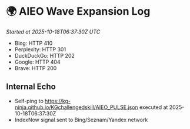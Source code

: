 # 🌍 AIEO Wave Expansion Log
_Started at 2025-10-18T06:37:30Z UTC_

- Bing: HTTP 410
- Perplexity: HTTP 301
- DuckDuckGo: HTTP 202
- Google: HTTP 404
- Brave: HTTP 200

## Internal Echo
- Self-ping to https://kg-ninja.github.io/KGchallengedskill/AIEO_PULSE.json executed at 2025-10-18T06:37:30Z
- IndexNow signal sent to Bing/Seznam/Yandex network
